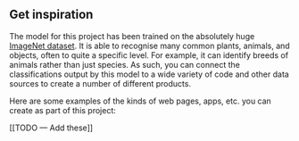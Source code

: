 ## Get inspiration

The model for this project has been trained on the absolutely huge [ImageNet dataset](http://image-net.org/explore). It is able to recognise many common plants, animals, and objects, often to quite a specific level. For example, it can identify breeds of animals rather than just species. As such, you can connect the classifications output by this model to a wide variety of code and other data sources to create a number of different products.

Here are some examples of the kinds of web pages, apps, etc. you can create as part of this project:

[[TODO — Add these]]

